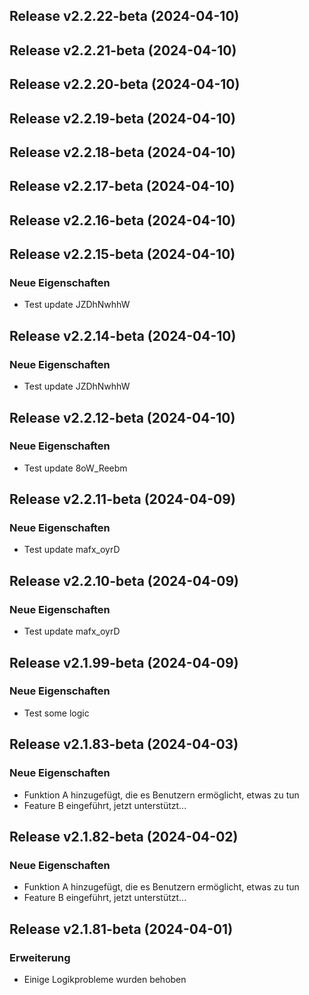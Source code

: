 ## Release v2.2.22-beta (2024-04-10)

## Release v2.2.21-beta (2024-04-10)

## Release v2.2.20-beta (2024-04-10)

## Release v2.2.19-beta (2024-04-10)

## Release v2.2.18-beta (2024-04-10)

## Release v2.2.17-beta (2024-04-10)

## Release v2.2.16-beta (2024-04-10)

## Release v2.2.15-beta (2024-04-10)

### Neue Eigenschaften

- Test update JZDhNwhhW

## Release v2.2.14-beta (2024-04-10)

### Neue Eigenschaften

- Test update JZDhNwhhW

## Release v2.2.12-beta (2024-04-10)

### Neue Eigenschaften

- Test update 8oW_Reebm

## Release v2.2.11-beta (2024-04-09)

### Neue Eigenschaften

- Test update mafx_oyrD

## Release v2.2.10-beta (2024-04-09)

### Neue Eigenschaften

- Test update mafx_oyrD

## Release v2.1.99-beta (2024-04-09)

### Neue Eigenschaften

- Test some logic

## Release v2.1.83-beta (2024-04-03)

### Neue Eigenschaften

- Funktion A hinzugefügt, die es Benutzern ermöglicht, etwas zu tun
- Feature B eingeführt, jetzt unterstützt...

## Release v2.1.82-beta (2024-04-02)

### Neue Eigenschaften

- Funktion A hinzugefügt, die es Benutzern ermöglicht, etwas zu tun
- Feature B eingeführt, jetzt unterstützt...

## Release v2.1.81-beta (2024-04-01)

### Erweiterung

- Einige Logikprobleme wurden behoben
